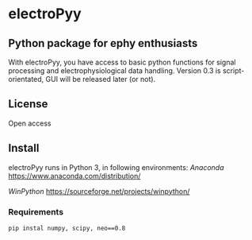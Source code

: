 # electroPyy 

## Python package for ephy enthusiasts 
With electroPyy, you have access to basic python functions for signal processing and electrophysiological data handling. Version 0.3 is script-orientated, GUI will be released later (or not). 

## License 
Open access 

## Install
electroPyy runs in Python 3, in following environments: 
*Anaconda*
https://www.anaconda.com/distribution/

*WinPython*
https://sourceforge.net/projects/winpython/

### Requirements
```
pip instal numpy, scipy, neo==0.8
```

